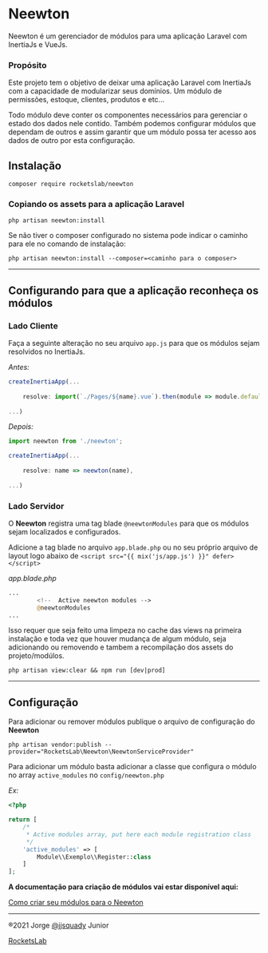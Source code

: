 # Neewton

Neewton é um gerenciador de módulos para uma aplicação Laravel
com InertiaJs e VueJs.

### Propósito

Este projeto tem o objetivo de deixar uma aplicação Laravel com
InertiaJs com a capacidade de modularizar seus domínios. Um módulo
de permissões, estoque, clientes, produtos e etc...

Todo módulo deve conter os componentes necessários para gerenciar
o estado dos dados nele contido. Também podemos configurar módulos
que dependam de outros e assim garantir que um módulo possa ter
acesso aos dados de outro por esta configuração.

## Instalação

```shell
composer require rocketslab/neewton
```

### Copiando os assets para a aplicação Laravel

```shell
php artisan neewton:install
```
Se não tiver o composer configurado no sistema pode indicar o caminho
para ele no comando de instalação:

```shell
php artisan neewton:install --composer=<caminho para o composer>
```

---
## Configurando para que a aplicação reconheça os módulos

### Lado Cliente

Faça a seguinte alteração no seu arquivo `app.js` para que os 
módulos sejam resolvidos no InertiaJs.

*Antes:*
```javascript
createInertiaApp(...
    
    resolve: import(`./Pages/${name}.vue`).then(module => module.default)
    
...)
```

*Depois:*
```javascript
import neewton from './neewton';

createInertiaApp(...
    
    resolve: name => neewton(name),
    
...)
```

### Lado Servidor

O **Neewton** registra uma tag blade `@neewtonModules` para que os módulos sejam
localizados e configurados.

Adicione a tag blade no arquivo `app.blade.php` ou no seu próprio
arquivo de layout logo abaixo de `<script src="{{ mix('js/app.js') }}" defer></script>`

*app.blade.php*
```php
...
        <!--  Active neewton modules -->
        @neewtonModules
...
```
Isso requer que seja feito uma limpeza
no cache das views na primeira instalação e toda vez que houver
mudança de algum módulo, seja adicionando ou removendo e tambem
a recompilação dos assets do projeto/modúlos.

```shell
php artisan view:clear && npm run [dev|prod]
```
---

## Configuração

Para adicionar ou remover módulos publique o arquivo de configuração
do **Neewton**

```shell
php artisan vendor:publish --provider="RocketsLab\Neewton\NeewtonServiceProvider"
```

Para adicionar um módulo basta adicionar a classe que configura o módulo
no array `active_modules` no `config/neewton.php`

*Ex:*
```php
<?php

return [
    /*
     * Active modules array, put here each module registration class
     */
    'active_modules' => [
        Module\\Exemplo\\Register::class
    ]
];
```

**A documentação para criação de módulos vai estar disponível aqui:**

[Como criar seu módulos para o Neewton]()

---

®2021 Jorge [@jjsquady](https://github.com/jjsquady) Junior

[RocketsLab](https://github.com/RocketsLab)
